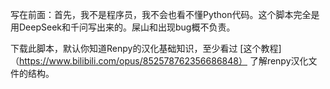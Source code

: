 写在前面：首先，我不是程序员，我不会也看不懂Python代码。这个脚本完全是用DeepSeek和千问写出来的。屎山和出现bug概不负责。

下载此脚本，默认你知道Renpy的汉化基础知识，至少看过 [这个教程]（https://www.bilibili.com/opus/852578762356686848）
了解renpy汉化文件的结构。


